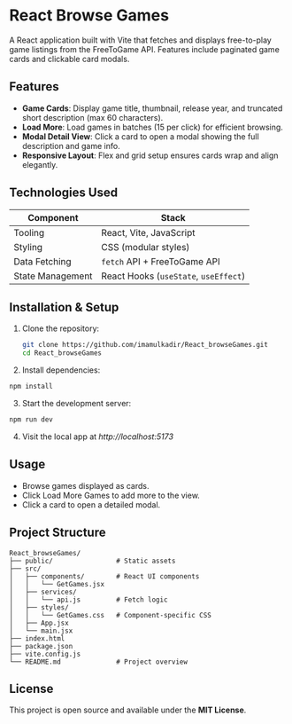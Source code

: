 # React Browse Games

A React application built with Vite that fetches and displays free-to-play game listings from the FreeToGame API. Features include paginated game cards and clickable card modals.

## Features

- **Game Cards**: Display game title, thumbnail, release year, and truncated short description (max 60 characters).
- **Load More**: Load games in batches (15 per click) for efficient browsing.
- **Modal Detail View**: Click a card to open a modal showing the full description and game info.
- **Responsive Layout**: Flex and grid setup ensures cards wrap and align elegantly.

## Technologies Used

| Component        | Stack                                 |
| ---------------- | ------------------------------------- |
| Tooling          | React, Vite, JavaScript               |
| Styling          | CSS (modular styles)                  |
| Data Fetching    | `fetch` API + FreeToGame API          |
| State Management | React Hooks (`useState`, `useEffect`) |

## Installation & Setup

1. Clone the repository:

   ```bash
   git clone https://github.com/imamulkadir/React_browseGames.git
   cd React_browseGames
   ```

2. Install dependencies:

```bash
npm install
```

3. Start the development server:

```bash
npm run dev
```

4. Visit the local app at _http://localhost:5173_

## Usage

- Browse games displayed as cards.
- Click Load More Games to add more to the view.
- Click a card to open a detailed modal.

## Project Structure

```text
React_browseGames/
├── public/                # Static assets
├── src/
│   ├── components/        # React UI components
│   │   └── GetGames.jsx
│   ├── services/
│   │   └── api.js         # Fetch logic
│   ├── styles/
│   │   └── GetGames.css   # Component-specific CSS
│   ├── App.jsx
│   └── main.jsx
├── index.html
├── package.json
├── vite.config.js
└── README.md              # Project overview
```

## License

This project is open source and available under the **MIT License**.
